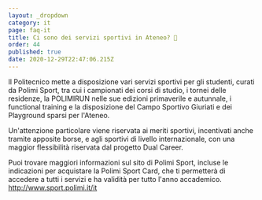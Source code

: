 ```yaml
---
layout: _dropdown
category: it
page: faq-it
title: Ci sono dei servizi sportivi in Ateneo? 🏀
order: 44
published: true
date: 2020-12-29T22:47:06.215Z
---
```

Il Politecnico mette a disposizione vari servizi sportivi per gli studenti, curati da Polimi Sport, tra cui i campionati dei corsi di studio, i tornei delle residenze, la POLIMIRUN nelle sue edizioni primaverile e autunnale, i functional training e la disposizione del Campo Sportivo Giuriati e dei Playground sparsi per l'Ateneo.

Un'attenzione particolare viene riservata ai meriti sportivi, incentivati anche tramite apposite borse, e agli sportivi di livello internazionale, con una maggior flessibilità riservata dal progetto Dual Career.

Puoi trovare maggiori informazioni sul sito di Polimi Sport, incluse le indicazioni per acquistare la Polimi Sport Card, che ti permetterà di accedere a tutti i servizi e ha validità per tutto l'anno accademico.\
<http://www.sport.polimi.it/it>